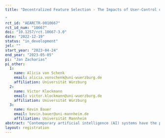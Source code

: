 ```yaml
---
title: "Decentralized Feature Selection - The Impacts of User-Control over Feature Selection on the Acceptance and Performance of Recommender Systems
"
rct_id: "AEARCTR-0010667"
rct_id_num: "10667"
doi: "10.1257/rct.10667-3.0"
date: "2022-12-19"
status: "in_development"
jel: ""
start_year: "2023-04-24"
end_year: "2023-05-05"
pi: "Jan Zacharias"
pi_other:
  1:
    name: Alicia von Schenk
    email: alicia.vonschenk@uni-wuerzburg.de
    affiliation: Universität Würzburg
  2:
    name: Victor Klockmann
    email: victor.klockmann@uni-wuerzburg.de
    affiliation: Universität Würzburg
  3:
    name: Kevin Bauer
    email: kevin.bauer@uni-mannheim.de
    affiliation: Universität Mannheim
abstract: "Contemporary artificial intelligence (AI) systems have the potential to benefit both organizations and consumers. A prerequisite for AI systems to materialize their potential is the acceptance and, eventually, usage of these systems by consumers. However, the deployment of AI systems is associated with various challenges, too often leading to resistance and aversion to the algorithms. For instance, consumers oftentimes question the reliability and accuracy of AI systems and, thus, feel misunderstood by them. Literature shows that organizations may take action to reduce algorithm aversion. One possible means presented by prior studies is to allow users to modify AI models and their outcomes. In our work, we investigate how organizations may encounter algorithm aversion by involving users into the prediction-making process. More precisely, we propose an approach where organizations allow users to select which information they pass to the AI system - a process we call decentralized feature selection. In an experimental setting, we investigate the impact of this decentralized feature selection on consumers’ attitudes towards and the actual predictive performance of AI systems. "
layout: registration
---
```



